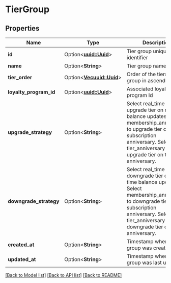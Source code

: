 # TierGroup

## Properties

Name | Type | Description | Notes
------------ | ------------- | ------------- | -------------
**id** | Option<[**uuid::Uuid**](uuid::Uuid.md)> | Tier group unique identifier | [optional]
**name** | Option<**String**> | Tier group name | [optional]
**tier_order** | Option<[**Vec<uuid::Uuid>**](uuid::Uuid.md)> | Order of the tiers in the group in ascending order | [optional]
**loyalty_program_id** | Option<[**uuid::Uuid**](uuid::Uuid.md)> | Associated loyalty program Id | [optional]
**upgrade_strategy** | Option<**String**> | Select real_time to upgrade tier on real time balance updates. Select membership_anniversary to upgrade tier on subscription anniversary. Select tier_anniversary to upgrade tier on tier anniversary. | [optional][default to RealTime]
**downgrade_strategy** | Option<**String**> | Select real_time to downgrade tier on real time balance updates. Select membership_anniversary to downgrade tier on subscription anniversary. Select tier_anniversary to downgrade tier on tier anniversary. | [optional][default to RealTime]
**created_at** | Option<**String**> | Timestamp when the tier group was created | [optional]
**updated_at** | Option<**String**> | Timestamp when the tier group was last updated | [optional]

[[Back to Model list]](../README.md#documentation-for-models) [[Back to API list]](../README.md#documentation-for-api-endpoints) [[Back to README]](../README.md)


